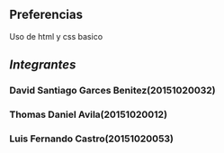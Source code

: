 ## Preferencias
Uso de html y css basico

## _Integrantes_
### David Santiago Garces Benitez(20151020032) 
### Thomas Daniel Avila(20151020012)
### Luis Fernando Castro(20151020053)
